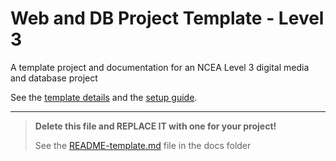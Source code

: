 # Web and DB Project Template - Level 3

A template project and documentation for an NCEA Level 3 digital media and database project

See the [template details](docs/template.md) and the [setup guide](docs/setup.md).

---

> **Delete this file and REPLACE IT with one for your project!**
>
> See the [README-template.md](docs/README-template.md) file in the docs folder

